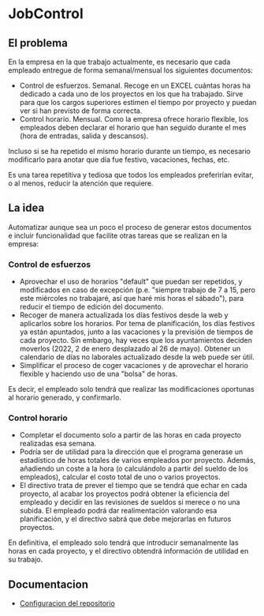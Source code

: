# JobControl

## El problema
En la empresa en la que trabajo actualmente, es necesario que cada empleado entregue de forma semanal/mensual los siguientes documentos:
- Control de esfuerzos. Semanal. Recoge en un EXCEL cuántas horas ha dedicado a cada uno de los proyectos en los que ha trabajado. Sirve para que los cargos superiores estimen el tiempo por proyecto y puedan ver si han previsto de forma correcta.
- Control horario. Mensual. Como la empresa ofrece horario flexible, los empleados deben declarar el horario que han seguido durante el mes (hora de entradas, salida y descansos).

Incluso si se ha repetido el mismo horario durante un tiempo, es necesario modificarlo para anotar que día fue festivo, vacaciones, fechas, etc.

Es una tarea repetitiva y tediosa que todos los empleados preferirían evitar, o al menos, reducir la atención que requiere.

## La idea
Automatizar aunque sea un poco el proceso de generar estos documentos e incluir funcionalidad que facilite otras tareas que se realizan en la empresa:

### Control de esfuerzos
- Aprovechar el uso de horarios "default" que puedan ser repetidos, y modificados en caso de excepción (p.e. "siempre trabajo de 7 a 15, pero este miércoles no trabajaré, así que haré mis horas el sábado"), para reducir el tiempo de edición del documento.
- Recoger de manera actualizada los días festivos desde la web y aplicarlos sobre los horarios. Por tema de planificación, los días festivos ya están apuntados, junto a las vacaciones y la previsión de tiempos de cada proyecto. Sin embargo, hay veces que los ayuntamientos deciden moverlos (2022, 2 de enero desplazado al 26 de mayo). Obtener un calendario de días no laborales actualizado desde la web puede ser útil.
- Simplificar el proceso de coger vacaciones y de aprovechar el horario flexible y haciendo uso de una "bolsa" de horas.

Es decir, el empleado solo tendrá que realizar las modificaciones oportunas al horario generado, y confirmarlo.

### Control horario
- Completar el documento solo a partir de las horas en cada proyecto realizadas esa semana.
- Podría ser de utilidad para la dirección que el programa generase un estadístico de horas totales de varios empleados por proyecto. Además, añadiendo un coste a la hora (o calculándolo a partir del sueldo de los empleados), calcular el costo total de uno o varios proyectos.
- El directivo trata de prever el tiempo que se tendrá que echar en cada proyecto, al acabar los proyectos podrá obtener la eficiencia del empleado y decidir en las revisiones de sueldos si merece o no una subida. El empleado podrá dar realimentación valorando esa planificación, y el directivo sabrá que debe mejorarlas en futuros proyectos.

En definitiva, el empleado solo tendrá que introducir semanalmente las horas en cada proyecto, y el directivo obtendrá información de utilidad en su trabajo.

## Documentacion
- [Configuracion del repositorio](docs/entorno.md)
